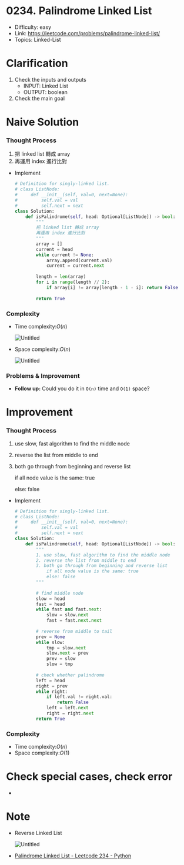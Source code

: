 # 0234. Palindrome Linked List

* Difficulty: easy
* Link: https://leetcode.com/problems/palindrome-linked-list/
* Topics: Linked-List

# Clarification

1. Check the inputs and outputs
    - INPUT: Linked List
    - OUTPUT: boolean
2. Check the main goal

# Naive Solution

### Thought Process

1. 把 linked list 轉成 array
2. 再運用 index 進行比對
- Implement
    
    ```python
    # Definition for singly-linked list.
    # class ListNode:
    #     def __init__(self, val=0, next=None):
    #         self.val = val
    #         self.next = next
    class Solution:
        def isPalindrome(self, head: Optional[ListNode]) -> bool:
            """
            把 linked list 轉成 array
            再運用 index 進行比對
            """
            array = []
            current = head
            while current != None:
                array.append(current.val)
                current = current.next
            
            length = len(array)
            for i in range(length // 2):
                if array[i] != array[length - 1 - i]: return False
                
            return True
    ```
    

### Complexity

- Time complexity:$O(n)$
    
    ![Untitled](./Untitled.png)
    
- Space complexity:$O(n)$
    
    ![Untitled](./Untitled%201.png)
    

### Problems & Improvement

- **Follow up:** Could you do it in `O(n)` time and `O(1)` space?

# Improvement

### Thought Process

1. use slow, fast algorithm to find the middle node
2. reverse the list from middle to end
3. both go through from beginning and reverse list
    
    if all node value is the same: true
    
    else: false
    
- Implement
    
    ```python
    # Definition for singly-linked list.
    # class ListNode:
    #     def __init__(self, val=0, next=None):
    #         self.val = val
    #         self.next = next
    class Solution:
        def isPalindrome(self, head: Optional[ListNode]) -> bool:
            """
            1. use slow, fast algorithm to find the middle node
            2. reverse the list from middle to end
            3. both go through from beginning and reverse list
                if all node value is the same: true
                else: false
            """
            
            # find middle node
            slow = head
            fast = head
            while fast and fast.next:
                slow = slow.next
                fast = fast.next.next
            
            # reverse from middle to tail
            prev = None
            while slow:
                tmp = slow.next
                slow.next = prev
                prev = slow
                slow = tmp
            
            # check whether palindrome
            left = head
            right = prev
            while right:
                if left.val != right.val:
                    return False
                left = left.next
                right = right.next
            return True
    ```
    

### Complexity

- Time complexity:$O(n)$
- Space complexity:$O(1)$

# Check special cases, check error

- 

# Note

- Reverse Linked List
    
    ![Untitled](./Untitled%202.png)
    
- [Palindrome Linked List - Leetcode 234 - Python](https://www.youtube.com/watch?v=yOzXms1J6Nk)